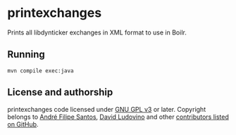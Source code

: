 # printexchanges
Prints all libdynticker exchanges in XML format to use in Boilr.

## Running
`mvn compile exec:java`

## License and authorship
printexchanges code licensed under [GNU GPL v3](/LICENSE) or later. Copyright belongs to [André Filipe Santos](https://github.com/andrefbsantos), [David Ludovino](https://github.com/dllud) and other [contributors listed on GitHub](https://github.com/drpout/printexchanges/graphs/contributors).